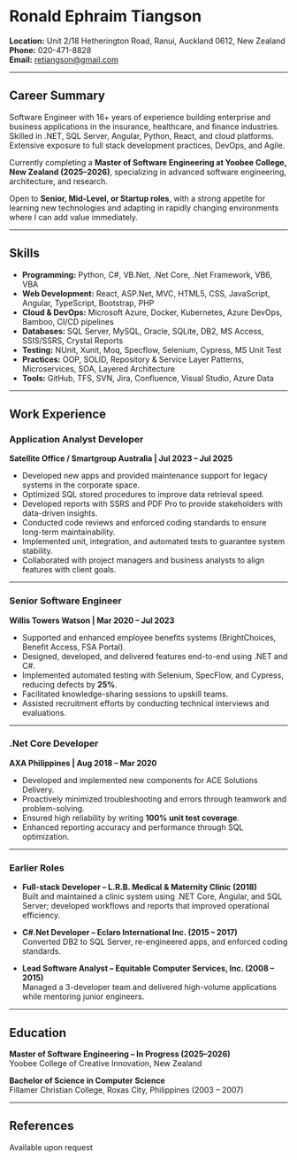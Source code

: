 # Ronald Ephraim Tiangson

**Location:** Unit 2/18 Hetherington Road, Ranui, Auckland 0612, New Zealand  
**Phone:** 020-471-8828  
**Email:** [retiangson@gmail.com](mailto:retiangson@gmail.com)

---

## Career Summary
Software Engineer with 16+ years of experience building enterprise and business applications in the insurance, healthcare, and finance industries. Skilled in .NET, SQL Server, Angular, Python, React, and cloud platforms. Extensive exposure to full stack development practices, DevOps, and Agile.  

Currently completing a **Master of Software Engineering at Yoobee College, New Zealand (2025–2026)**, specializing in advanced software engineering, architecture, and research.  

Open to **Senior, Mid-Level, or Startup roles**, with a strong appetite for learning new technologies and adapting in rapidly changing environments where I can add value immediately.  

---

## Skills

- **Programming:** Python, C#, VB.Net, .Net Core, .Net Framework, VB6, VBA  
- **Web Development:** React, ASP.Net, MVC, HTML5, CSS, JavaScript, Angular, TypeScript, Bootstrap, PHP  
- **Cloud & DevOps:** Microsoft Azure, Docker, Kubernetes, Azure DevOps, Bamboo, CI/CD pipelines  
- **Databases:** SQL Server, MySQL, Oracle, SQLite, DB2, MS Access, SSIS/SSRS, Crystal Reports  
- **Testing:** NUnit, Xunit, Moq, Specflow, Selenium, Cypress, MS Unit Test  
- **Practices:** OOP, SOLID, Repository & Service Layer Patterns, Microservices, SOA, Layered Architecture  
- **Tools:** GitHub, TFS, SVN, Jira, Confluence, Visual Studio, Azure Data  

---

## Work Experience

### Application Analyst Developer  
**Satellite Office / Smartgroup Australia | Jul 2023 – Jul 2025**  
- Developed new apps and provided maintenance support for legacy systems in the corporate space.  
- Optimized SQL stored procedures to improve data retrieval speed.  
- Developed reports with SSRS and PDF Pro to provide stakeholders with data-driven insights.  
- Conducted code reviews and enforced coding standards to ensure long-term maintainability.  
- Implemented unit, integration, and automated tests to guarantee system stability.  
- Collaborated with project managers and business analysts to align features with client goals.  

---

### Senior Software Engineer  
**Willis Towers Watson | Mar 2020 – Jul 2023**  
- Supported and enhanced employee benefits systems (BrightChoices, Benefit Access, FSA Portal).  
- Designed, developed, and delivered features end-to-end using .NET and C#.  
- Implemented automated testing with Selenium, SpecFlow, and Cypress, reducing defects by **25%**.  
- Facilitated knowledge-sharing sessions to upskill teams.  
- Assisted recruitment efforts by conducting technical interviews and evaluations.  

---

### .Net Core Developer  
**AXA Philippines | Aug 2018 – Mar 2020**  
- Developed and implemented new components for ACE Solutions Delivery.  
- Proactively minimized troubleshooting and errors through teamwork and problem-solving.  
- Ensured high reliability by writing **100% unit test coverage**.  
- Enhanced reporting accuracy and performance through SQL optimization.  

---

### Earlier Roles
- **Full-stack Developer – L.R.B. Medical & Maternity Clinic (2018)**  
  Built and maintained a clinic system using .NET Core, Angular, and SQL Server; developed workflows and reports that improved operational efficiency.  

- **C#.Net Developer – Eclaro International Inc. (2015 – 2017)**  
  Converted DB2 to SQL Server, re-engineered apps, and enforced coding standards.  

- **Lead Software Analyst – Equitable Computer Services, Inc. (2008 – 2015)**  
  Managed a 3-developer team and delivered high-volume applications while mentoring junior engineers.  

---

## Education

**Master of Software Engineering – In Progress (2025–2026)**  
Yoobee College of Creative Innovation, New Zealand  

**Bachelor of Science in Computer Science**  
Fillamer Christian College, Roxas City, Philippines (2003 – 2007)  

---

## References
Available upon request